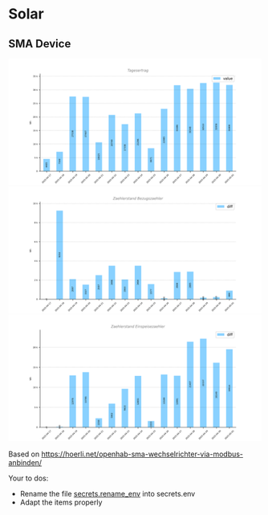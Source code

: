 # Solar

## SMA Device

![Tagesertrag](./data/charts/Tagesertrag.png)
![Bezug](./data/charts/Zaehlerstand%20Bezugszaehler.png)
![Einspeisung](./data/charts/Zaehlerstand%20Einspeisezaehler.png)


Based on https://hoerli.net/openhab-sma-wechselrichter-via-modbus-anbinden/

Your to dos:
- Rename the file [secrets.rename_env](./config/openhab/secrets.rename_env) into secrets.env
- Adapt the items properly